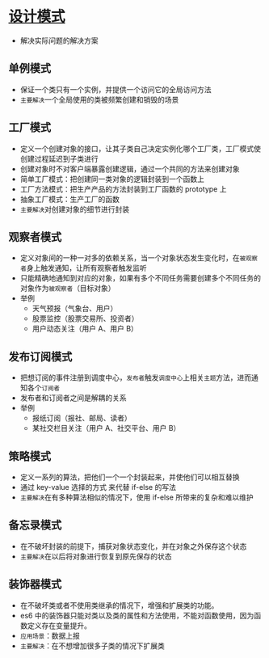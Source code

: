 # [设计模式](https://www.runoob.com/design-pattern/design-pattern-tutorial.html)

- 解决实际问题的解决方案

## 单例模式

- 保证一个类只有一个实例，并提供一个访问它的全局访问方法
- `主要解决`一个全局使用的类被频繁创建和销毁的场景

## 工厂模式

- 定义一个创建对象的接口，让其子类自己决定实例化哪个工厂类，工厂模式使创建过程延迟到子类进行
- 创建对象时不对客户端暴露创建逻辑，通过一个共同的方法来创建对象
- 简单工厂模式：把创建同一类对象的逻辑封装到一个函数上
- 工厂方法模式：把生产产品的方法封装到工厂函数的 prototype 上
- 抽象工厂模式：生产工厂的函数
- `主要解决`对创建对象的细节进行封装

## 观察者模式

- 定义对象间的一种一对多的依赖关系，当一个对象状态发生变化时，在`被观察者`身上触发通知，让所有观察者触发监听
- 只能精确地通知到对应的对象，如果有多个不同任务需要创建多个不同任务的对象作为`被观察者`（目标对象）
- 举例
  - 天气预报（气象台、用户）
  - 股票监控（股票交易所、投资者）
  - 用户动态关注（用户 A、用户 B）

## 发布订阅模式

- 把想订阅的事件注册到调度中心，`发布者`触发`调度中心`上相关`主题`方法，进而通知各个`订阅者`
- 发布者和订阅者之间是解耦的关系
- 举例
  - 报纸订阅（报社、邮局、读者）
  - 某社交栏目关注（用户 A、社交平台、用户 B）

## 策略模式

- 定义一系列的算法，把他们一个一个封装起来，并使他们可以相互替换
- 通过 key-value 选择的方式 来代替 if-else 的写法
- `主要解决`在有多种算法相似的情况下，使用 if-else 所带来的复杂和难以维护

## 备忘录模式

- 在不破坏封装的前提下，捕获对象状态变化，并在对象之外保存这个状态
- `主要解决`在以后将对象进行恢复到原先保存的状态

## 装饰器模式

- 在不破坏类或者不使用类继承的情况下，增强和扩展类的功能。
- es6 中的装饰器只能对类以及类的属性和方法使用，不能对函数使用，因为函数定义存在变量提升。
- `应用场景`：数据上报
- `主要解决`：在不想增加很多子类的情况下扩展类

